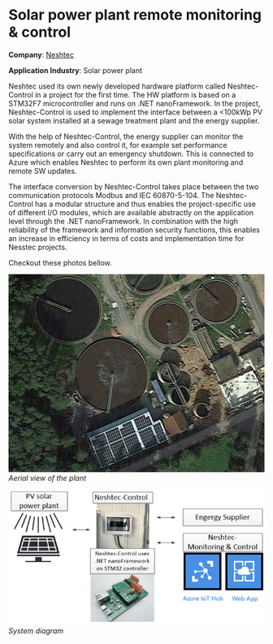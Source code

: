 # Solar power plant remote monitoring & control

**Company**: [Neshtec](https://neshtec.eu/)

**Application Industry**: Solar power plant

Neshtec used its own newly developed hardware platform called Neshtec-Control in a project for the first time. The HW platform is based on a STM32F7 microcontroller and runs on .NET nanoFramework. In the project, Neshtec-Control is used to implement the interface between a <100kWp PV solar system installed at a sewage treatment plant and the energy supplier.

With the help of Neshtec-Control, the energy supplier can monitor the system remotely and also control it, for example set performance specifications or carry out an emergency shutdown. This is connected to Azure which enables Neshtec to perform its own plant monitoring and remote SW updates.

The interface conversion by Neshtec-Control takes place between the two communication protocols Modbus and IEC 60870-5-104. The Neshtec-Control has a modular structure and thus enables the project-specific use of different I/O modules, which are available abstractly on the application level through the .NET nanoFramework. In combination with the high reliability of the framework and information security functions, this enables an increase in efficiency in terms of costs and implementation time for Nesstec projects.

Checkout these photos bellow.

![Aerial view of the plant](../../images/case-studies/solar-power-plant-remote-monitoring/solar-plant-00.png)
*Aerial view of the plant*

![System diagram](../../images/case-studies/solar-power-plant-remote-monitoring/solar-plant-diagram-00.png)
*System diagram*
